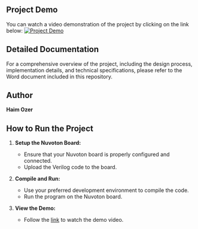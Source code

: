 ## Project Demo
You can watch a video demonstration of the project by clicking on the link below:
[![Project Demo](https://img.icons8.com/color/48/000000/video.png)](https://drive.google.com/file/d/1vSkdvnjwerzgpZIzJLS1BCclo6dtPHIp/view)

## Detailed Documentation
For a comprehensive overview of the project, including the design process, implementation details, and technical specifications,
please refer to the Word document included in this repository.

## Author
**Haim Ozer**

## How to Run the Project

1. **Setup the Nuvoton Board:**
   - Ensure that your Nuvoton board is properly configured and connected.
   - Upload the Verilog code to the board.

2. **Compile and Run:**
   - Use your preferred development environment to compile the code.
   - Run the program on the Nuvoton board.

3. **View the Demo:**
   - Follow the [link](https://drive.google.com/file/d/1vSkdvnjwerzgpZIzJLS1BCclo6dtPHIp/view) to watch the demo video.
